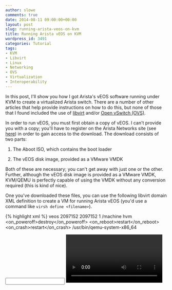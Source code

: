 ```yaml
---
author: slowe
comments: true
date: 2014-08-11 09:00:00+00:00
layout: post
slug: running-arista-veos-on-kvm
title: Running Arista vEOS on KVM
wordpress_id: 3491
categories: Tutorial
tags:
- KVM
- Libvirt
- Linux
- Networking
- OVS
- Virtualization
- Interoperability
---
```


In this post, I'll show you how I got Arista's vEOS software running under KVM to create a virtualized Arista switch. There are a number of other articles that help provide instructions on how to do this, but none of those that I found included the use of [libvirt](http://libvirt.org/) and/or [Open vSwitch (OVS)](http://openvswitch.org/).

In order to run vEOS, you must first obtain a copy of vEOS. I can't provide you with a copy; you'll have to register on the Arista Networks site (see [here](https://www.arista.com/en/login)) in order to gain access to the download. The download consists of two parts:

1. The Aboot ISO, which contains the boot loader

2. The vEOS disk image, provided as a VMware VMDK

Both of these are necessary; you can't get away with just one or the other. Further, although the vEOS disk image is provided as a VMware VMDK, KVM/QEMU is perfectly capable of using the VMDK without any conversion required (this is kind of nice).

One you've downloaded these files, you can use the following libvirt domain XML definition to create a VM for running Arista vEOS (you'd use a command like `virsh define <filename>`).

{% highlight xml %}
<domain type='kvm'>
  <name>veos</name>
  <memory unit='KiB'>2097152</memory>
  <currentMemory unit='KiB'>2097152</currentMemory>
  <vcpu placement='static'>1</vcpu>
  <resource>
    <partition>/machine</partition>
  </resource>
  <os>
    <type arch='x86_64' machine='pc-i440fx-1.5'>hvm</type>
    <boot dev='cdrom'/>
    <boot dev='hd'/>
  </os>
  <features>
    <acpi/>
    <apic/>
    <pae/>
  </features>
  <clock offset='utc'/>
  <on_poweroff>destroy</on_poweroff>
  <on_reboot>restart</on_reboot>
  <on_crash>restart</on_crash>
  <devices>
    <emulator>/usr/bin/qemu-system-x86_64</emulator>
    <disk type='file' device='disk'>
      <driver name='qemu' type='vmdk'/>
      <source file='/var/lib/libvirt/images/eos-4.13.3-veos.vmdk'/>
      <target dev='hda' bus='ide'/>
      <alias name='ide0-0-0'/>
      <address type='drive' controller='0' bus='0' target='0' unit='0'/>
    </disk>
    <disk type='file' device='cdrom'>
      <driver name='qemu' type='raw'/>
      <source file='/var/lib/libvirt/images/aboot-veos-2.0.8.iso'/>
      <target dev='hdc' bus='ide'/>
      <readonly/>
      <alias name='ide0-1-0'/>
      <address type='drive' controller='0' bus='1' target='0' unit='0'/>
    </disk>
    <controller type='usb' index='0'>
      <alias name='usb0'/>
      <address type='pci' domain='0x0000' bus='0x00' slot='0x01' function='0x2'/>
    </controller>
    <controller type='pci' index='0' model='pci-root'>
      <alias name='pci0'/>
    </controller>
    <controller type='ide' index='0'>
      <alias name='ide0'/>
      <address type='pci' domain='0x0000' bus='0x00' slot='0x01' function='0x1'/>
    </controller>
    <interface type='network'>
      <source network='br-ex' portgroup='management'/>
      <model type='e1000'/>
      <address type='pci' domain='0x0000' bus='0x00' slot='0x03' function='0x0'/>
    </interface>
    <interface type='network'>
      <source network='br-ex' portgroup='trunked'/>
      <model type='e1000'/>
      <address type='pci' domain='0x0000' bus='0x00' slot='0x05' function='0x0'/>
    </interface>
    <interface type='network'>
      <source network='br-ex' portgroup='trunked'/>
      <model type='e1000'/>
      <address type='pci' domain='0x0000' bus='0x00' slot='0x06' function='0x0'/>
    </interface>
    <serial type='pty'>
      <source path='/dev/pts/4'/>
      <target port='0'/>
      <alias name='serial0'/>
    </serial>
    <console type='pty' tty='/dev/pts/4'>
      <source path='/dev/pts/4'/>
      <target type='serial' port='0'/>
      <alias name='serial0'/>
    </console>
    <input type='mouse' bus='ps2'/>
    <graphics type='vnc' port='5903' autoport='yes' listen='127.0.0.1'>
      <listen type='address' address='127.0.0.1'/>
    </graphics>
    <video>
      <model type='cirrus' vram='9216' heads='1'/>
      <alias name='video0'/>
      <address type='pci' domain='0x0000' bus='0x00' slot='0x02' function='0x0'/>
    </video>
    <memballoon model='virtio'>
      <alias name='balloon0'/>
      <address type='pci' domain='0x0000' bus='0x00' slot='0x04' function='0x0'/>
    </memballoon>
  </devices>
  <seclabel type='dynamic' model='apparmor' relabel='yes'/>
</domain>
{% endhighlight %}

(Click [here](https://gist.github.com/lowescott/ca31c88a52284eb12ac2) for this XML text as a GitHub Gist.)

There are a few key things to note about this libvirt domain XML:

* Note the boot order; the VM must boot from the Aboot ISO first.

* Both the Aboot ISO as well as the vEOS VMDK are attached to the VM as devices, and you _must_ use an IDE bus. Arista vEOS will refuse to boot if you use a SCSI device, so make sure there are no SCSI devices in the configuration. Pay particular attention to the `type=` parameters that specify the correct disk formats for the ISO (type "raw") and VMDK (type "vmdk").

* For the network interfaces, you'll want to be sure to use the e1000 model.

* This example XML definition includes three different network interfaces. (More are supported; up to 7 interfaces on QEMU/KVM.)

* This XML definition leverages [libvirt integration with OVS][1] so that libvirt automatically attaches VMs to OVS and correctly applies VLAN tagging and trunking configurations. In this case, the network interfaces are attaching to a portgroup called "trunked"; this portgroup [trunks VLANs up to the guest domain][2] (the vEOS VM, in this case). In theory, this should allow the vEOS VM to support VLAN trunk interfaces, although I had some issues making this work as expected and had to drop back to tagged interfaces.

Once you have the guest domain defined, you can start it by using `virsh start <guest domain name>`. The first time it boots, it will take a _long_ time to come up. (A _really_ long time---I watched it for a good 10 minutes before finally giving up and walking away to do something else. It was up when I came back.) According to the documentation I've found, this is because EOS needs to make a backup copy of the flash partition (which in this case is the VMDK disk image). It might be quicker for you, but be prepared for a long first boot just in case.

Once it's up and running, use `virsh vncdisplay` to get the VNC display of the vEOS guest domain, then use a VNC viewer to connect to the guest domain's console. You won't be able to SSH in yet, as all the network interfaces are still unconfigured. At the console, set an IP address on the Management1 interface (which will correspond to the first virtual network interface defined in the libvirt domain XML) and then you should have network connectivity to the switch for the purposes of management. Once you create a username and a password, then you'll be able to SSH into your newly-running Arista vEOS switch. Have fun!

For additional information and context, here are some links to other articles I found on this topic while doing some research:

* [vEOS - Running EOS in a VM](https://eos.arista.com/veos-running-eos-in-a-vm/) (this article provides only limited QEMU/KVM information toward the end)

* [Running vEOS on ESXi 5.5](https://eos.arista.com/running-veos-on-esxi-5-5/)

* [Create a VirtualBox Arista vEOS image from the command line](http://thenetworksherpa.com/create-a-vbox-arista-veos-image-via-command-line/)

* [Building a Virtual Lab with Arista vEOS and VirtualBox](http://www.gad.net/Blog/2012/10/27/building-a-virtual-lab-with-arista-veos-and-virtualbox/)

If you have any questions or need more information, feel free to speak up in the comments below. All courteous comments are welcome!

[1]: {% post_url 2012-11-07-using-vlans-with-ovs-and-libvirt %}
[2]: {% post_url 2013-05-28-vlan-trunking-to-guest-domains-with-open-vswitch %}
